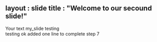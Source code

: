 layout : slide
title : "Welcome to our secound slide!"
-----
Your text
my_slide testing  
testing
ok added one line  to complete  step 7
